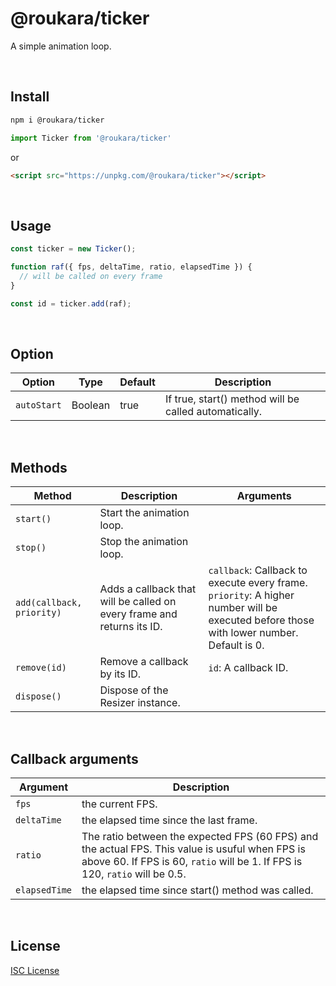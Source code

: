 # @roukara/ticker

A simple animation loop.

<br>

## Install

```sh
npm i @roukara/ticker
```
```js
import Ticker from '@roukara/ticker'
```
or
```html
<script src="https://unpkg.com/@roukara/ticker"></script>
```

<br>

## Usage

```js
const ticker = new Ticker();

function raf({ fps, deltaTime, ratio, elapsedTime }) {
  // will be called on every frame
}

const id = ticker.add(raf);
```

<br>

## Option

|Option   |Type   |Default|Description|
|---------|-------|-------|-----------|
|`autoStart`|Boolean|true|If true, start() method will be called automatically.|

<br>

## Methods

|Method|Description|Arguments|
|------|-----------|---------|
|`start()`|Start the animation loop.||
|`stop()`|Stop the animation loop.||
|`add(callback, priority)`|Adds a callback that will be called on every frame and returns its ID.|`callback`: Callback to execute every frame.<br>`priority`: A higher number will be executed before those with lower number. Default is 0.|
|`remove(id)`|Remove a callback by its ID.|`id`: A callback ID.|
|`dispose()`|Dispose of the Resizer instance.||

<br>

## Callback arguments

|Argument|Description|
|-----|-----------|
|`fps`|the current FPS.|
|`deltaTime`|the elapsed time since the last frame.|
|`ratio`|The ratio between the expected FPS (60 FPS) and the actual FPS. This value is usuful when FPS is above 60. If FPS is 60, `ratio` will be 1. If FPS is 120, `ratio` will be 0.5.|
|`elapsedTime`|the elapsed time since start() method was called.|

<br>

## License

[ISC License](http://opensource.org/licenses/ISC)
